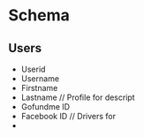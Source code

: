# Schema

## Users
* Userid
* Username
* Firstname
* Lastname
// Profile for descript
* Gofundme ID
* Facebook ID
// Drivers for
* 